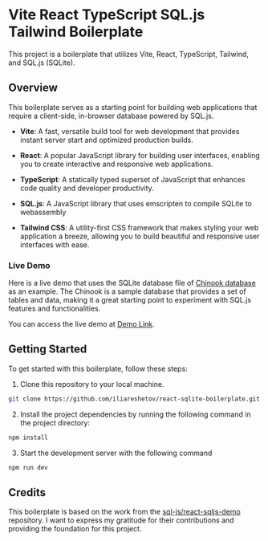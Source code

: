 # Vite React TypeScript SQL.js Tailwind Boilerplate

This project is a boilerplate that utilizes Vite, React, TypeScript, Tailwind, and SQL.js (SQLite).

## Overview

This boilerplate serves as a starting point for building web applications that require a client-side, in-browser database powered by SQL.js.

- **Vite**: A fast, versatile build tool for web development that provides instant server start and optimized production builds.

- **React**: A popular JavaScript library for building user interfaces, enabling you to create interactive and responsive web applications.

- **TypeScript**: A statically typed superset of JavaScript that enhances code quality and developer productivity.

- **SQL.js**: A JavaScript library that uses emscripten to compile SQLite to webassembly

- **Tailwind CSS**: A utility-first CSS framework that makes styling your web application a breeze, allowing you to build beautiful and responsive user interfaces with ease.

### Live Demo

Here is a live demo that uses the SQLite database file of [Chinook database](https://database.guide/2-sample-databases-sqlite/) as an example. The Chinook is a sample database that provides a set of tables and data, making it a great starting point to experiment with SQL.js features and functionalities.

You can access the live demo at [Demo Link](https://iliareshetov.github.io/react-sqlite-boilerplate/).

## Getting Started

To get started with this boilerplate, follow these steps:

1. Clone this repository to your local machine.

```bash
git clone https://github.com/iliareshetov/react-sqlite-boilerplate.git
```

2. Install the project dependencies by running the following command in the project directory:

```bash
npm install
```

3. Start the development server with the following command

```bash
npm run dev
```

## Credits

This boilerplate is based on the work from the [sql-js/react-sqljs-demo](https://github.com/sql-js/react-sqljs-demo) repository. I want to express my gratitude for their contributions and providing the foundation for this project.
